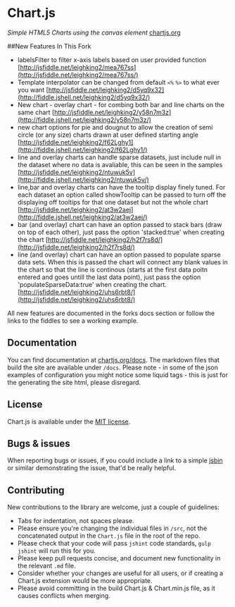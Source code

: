 # Chart.js

*Simple HTML5 Charts using the canvas element* [chartjs.org](http://www.chartjs.org)

##New Features In This Fork
 - labelsFilter to filter x-axis labels based on user provided function [http://jsfiddle.net/leighking2/mea767ss](http://jsfiddle.net/leighking2/mea767ss/)
 - Template interpolator can be changed from default `<%` `%>` to what ever you want [http://jsfiddle.net/leighking2/d5yq9x32](http://fiddle.jshell.net/leighking2/d5yq9x32/)
 - New chart - overlay chart - for combing both bar and line charts on the same chart [http://jsfiddle.net/leighking2/y58n7m3z](http://fiddle.jshell.net/leighking2/y58n7m3z/)
 - new chart options for pie and dougnut to allow the creation of semi circle (or any size) charts drawn at user defined starting angle [http://jsfiddle.net/leighking2/f62Lghy1](http://fiddle.jshell.net/leighking2/f62Lghy1/)
 - line and overlay charts can handle sparse datasets, just include null in the dataset where no data is avaliable, this can be seen in the samples [http://jsfiddle.net/leighking2/ntuwuk5v](http://fiddle.jshell.net/leighking2/ntuwuk5v/)
 - line,bar and overlay charts can have the tooltip display finely tuned. For each dataset an option called showTooltip can be passed to turn off the displaying off tooltips for that one dataset but not the whole chart [http://jsfiddle.net/leighking2/at3w2aej](http://fiddle.jshell.net/leighking2/at3w2aej/)
 - bar (and overlay) chart can have an option passed to stack bars (draw on top of each other), just pass the option 'stacked:true' when creating the chart [http://jsfiddle.net/leighking2/h2f7rs8d/](http://jsfiddle.net/leighking2/h2f7rs8d/)
 - line (and overlay) chart can have an option passed to populate sparse data sets. When this is passed the chart will connect any blank values in the chart so that the line is continous (starts at the first data poitn entered and goes untill the last data point), just pass the option 'populateSparseData:true' when creating the chart. [http://jsfiddle.net/leighking2/uhs6rbt8/](http://jsfiddle.net/leighking2/uhs6rbt8/)

All new features are documented in the forks docs section or follow the links to the fiddles to see a working example.
## Documentation

You can find documentation at [chartjs.org/docs](http://www.chartjs.org/docs/). The markdown files that build the site are available under `/docs`. Please note - in some of the json examples of configuration you might notice some liquid tags - this is just for the generating the site html, please disregard.

## License

Chart.js is available under the [MIT license](http://opensource.org/licenses/MIT).

## Bugs & issues

When reporting bugs or issues, if you could include a link to a simple [jsbin](http://jsbin.com) or similar demonstrating the issue, that'd be really helpful.


## Contributing
New contributions to the library are welcome, just a couple of guidelines:

- Tabs for indentation, not spaces please.
- Please ensure you're changing the individual files in `/src`, not the concatenated output in the `Chart.js` file in the root of the repo.
- Please check that your code will pass `jshint` code standards, `gulp jshint` will run this for you.
- Please keep pull requests concise, and document new functionality in the relevant `.md` file.
- Consider whether your changes are useful for all users, or if creating a Chart.js extension would be more appropriate.
- Please avoid committing in the build Chart.js & Chart.min.js file, as it causes conflicts when merging.


